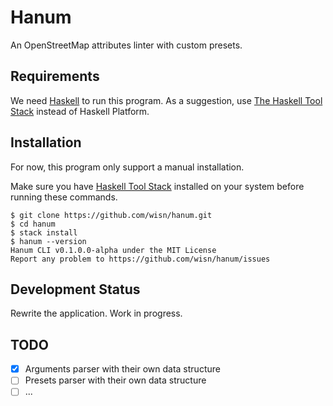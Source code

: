 # Hanum
An OpenStreetMap attributes linter with custom presets.

## Requirements
We need [Haskell](https://www.haskell.org/) to run this program.
As a suggestion, use
[The Haskell Tool Stack](https://docs.haskellstack.org/en/stable/README/)
instead of Haskell Platform.

## Installation
For now, this program only support a manual installation.

Make sure you have [Haskell Tool Stack](https://docs.haskellstack.org/en/stable/install_and_upgrade/) installed on your system before running these commands.

```
$ git clone https://github.com/wisn/hanum.git
$ cd hanum
$ stack install
$ hanum --version
Hanum CLI v0.1.0.0-alpha under the MIT License
Report any problem to https://github.com/wisn/hanum/issues
```

## Development Status
Rewrite the application. Work in progress.

## TODO
- [x] Arguments parser with their own data structure
- [ ] Presets parser with their own data structure
- [ ] ...
